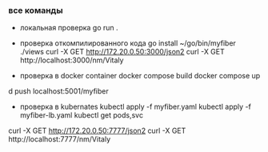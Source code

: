 ### все команды
- локальная проверка
go run . 

- проверка откомпилированного кода
go install
~/go/bin/myfiber ./views
curl -X GET  http://172.20.0.50:3000/json2
curl -X GET  http://localhost:3000/nm/Vitaly

- проверка в docker container
docker compose build
docker compose up

d push localhost:5001/myfiber

- проверка в kubernates
kubectl apply -f myfiber.yaml
kubectl apply -f myfiber-lb.yaml
kubectl get pods,svc

curl -X GET  http://172.20.0.50:7777/json2
curl -X GET  http://localhost:7777/nm/Vitaly




